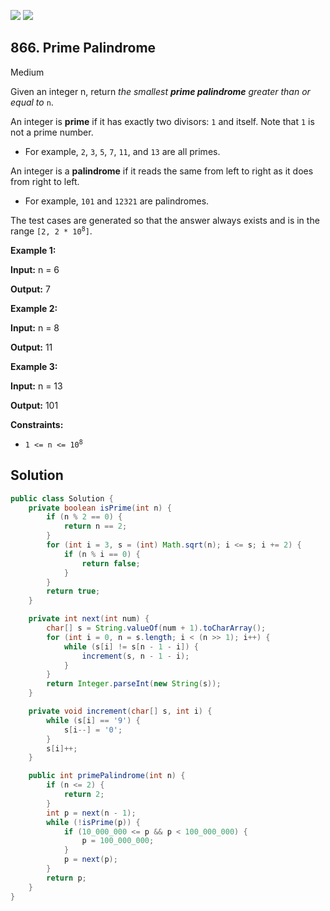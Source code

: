 [![](https://img.shields.io/github/stars/javadev/LeetCode-in-Java?label=Stars&style=flat-square)](https://github.com/javadev/LeetCode-in-Java)
[![](https://img.shields.io/github/forks/javadev/LeetCode-in-Java?label=Fork%20me%20on%20GitHub%20&style=flat-square)](https://github.com/javadev/LeetCode-in-Java/fork)

## 866\. Prime Palindrome

Medium

Given an integer n, return _the smallest **prime palindrome** greater than or equal to_ `n`.

An integer is **prime** if it has exactly two divisors: `1` and itself. Note that `1` is not a prime number.

*   For example, `2`, `3`, `5`, `7`, `11`, and `13` are all primes.

An integer is a **palindrome** if it reads the same from left to right as it does from right to left.

*   For example, `101` and `12321` are palindromes.

The test cases are generated so that the answer always exists and is in the range <code>[2, 2 * 10<sup>8</sup>]</code>.

**Example 1:**

**Input:** n = 6

**Output:** 7

**Example 2:**

**Input:** n = 8

**Output:** 11

**Example 3:**

**Input:** n = 13

**Output:** 101

**Constraints:**

*   <code>1 <= n <= 10<sup>8</sup></code>

## Solution

```java
public class Solution {
    private boolean isPrime(int n) {
        if (n % 2 == 0) {
            return n == 2;
        }
        for (int i = 3, s = (int) Math.sqrt(n); i <= s; i += 2) {
            if (n % i == 0) {
                return false;
            }
        }
        return true;
    }

    private int next(int num) {
        char[] s = String.valueOf(num + 1).toCharArray();
        for (int i = 0, n = s.length; i < (n >> 1); i++) {
            while (s[i] != s[n - 1 - i]) {
                increment(s, n - 1 - i);
            }
        }
        return Integer.parseInt(new String(s));
    }

    private void increment(char[] s, int i) {
        while (s[i] == '9') {
            s[i--] = '0';
        }
        s[i]++;
    }

    public int primePalindrome(int n) {
        if (n <= 2) {
            return 2;
        }
        int p = next(n - 1);
        while (!isPrime(p)) {
            if (10_000_000 <= p && p < 100_000_000) {
                p = 100_000_000;
            }
            p = next(p);
        }
        return p;
    }
}
```